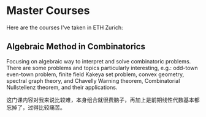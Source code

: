 # Master Courses

Here are the courses I've taken in ETH Zurich:

## Algebraic Method in Combinatorics

Focusing on algebraic way to interpret and solve combinatoric problems. There are some problems and topics particularly interesting, e.g.: odd-town even-town problem, finite field Kakeya set problem, convex geometry, spectral graph theory, and Chavelly Warning theorem, Combinatorial Nullstellenz theorem, and their applications.

这门课内容对我来说比较难，本身组合就很费脑子，再加上是前期线性代数基本都忘掉了，过得比较痛苦。